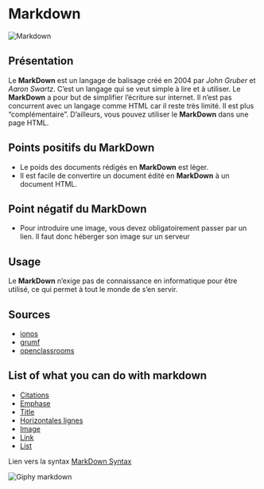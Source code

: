 # **Markdown** 

![Markdown](https://upload.wikimedia.org/wikipedia/commons/thumb/4/48/Markdown-mark.svg/1200px-Markdown-mark.svg.png) 


## Présentation ##

Le **MarkDown** est un langage de balisage créé en 2004 par *John Gruber* et *Aaron Swartz*. C’est un langage qui se veut simple à lire et à utiliser. Le **MarkDown** a pour but de simplifier l’écriture sur internet. Il n’est pas concurrent avec un langage comme HTML car il reste très limité. Il est plus “complémentaire”. D’ailleurs, vous pouvez utiliser le **MarkDown** dans une page HTML.

## Points positifs du MarkDown ##

* Le poids des documents rédigés en **MarkDown** est léger.
* Il est facile de convertire un document édité en **MarkDown** à un document HTML.

## Point négatif du MarkDown ##

* Pour introduire une image, vous devez obligatoirement passer par un lien. Il faut donc héberger son image sur un serveur

## Usage ##

Le **MarkDown** n’exige pas de connaissance en informatique pour être utilisé, ce qui permet à tout le monde de s’en servir.

## Sources ##

* [ionos](https://www.ionos.fr/digitalguide/sites-internet/developpement-web/markdown/)
* [grumf](http://www.grumf.net/blog/quest-ce-que-le-markdown/)
* [openclassrooms](https://openclassrooms.com/fr/courses/1304236-redigez-en-markdown)


## List of what you can do with markdown

* [Citations](https://lucidar.me/fr/markdown/markdown-blockquotes/) 
* [Emphase](https://lucidar.me/fr/markdown/markdown-emphasis/) 
* [Title](https://lucidar.me/fr/markdown/markdown-headings/) 
* [Horizontales lignes](https://lucidar.me/fr/markdown/markdown-horizontal-lines/)
* [Image](https://lucidar.me/fr/markdown/markdown-images/) 
* [Link](https://lucidar.me/fr/markdown/markdown-links/) 
* [List](https://lucidar.me/fr/markdown/markdown-lists/) 

Lien vers la syntax [MarkDown Syntax](https://github.com/Abderzorai/exercice-markdown/blob/master/markDownSyntax.md)



![Giphy markdown](https://media0.giphy.com/media/3ohs7Ns2UQYJWPi9WM/giphy.gif?cid=ecf05e47scjwqq9lrb4fmryuvj8eqz3jqdq3ibbnblf4fpxy&rid=giphy.gif)
